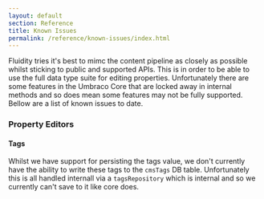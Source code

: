 ```yaml
---
layout: default
section: Reference
title: Known Issues
permalink: /reference/known-issues/index.html
---
```


Fluidity tries it's best to mimc the content pipeline as closely as possible whilst sticking to public and supported APIs. This is in order to be able to use the full data type suite for editing properties. Unfortunately there are some features in the Umbraco Core that are locked away in internal methods and so does mean some features may not be fully supported. Bellow are a list of known issues to date.

### Property Editors

#### Tags  

Whilst we have support for persisting the tags value, we don't currently have the ability to write these tags to the `cmsTags` DB table. Unfortunately this is all handled internall via a `tagsRepository` which is internal and so we currently can't save to it like core does.

